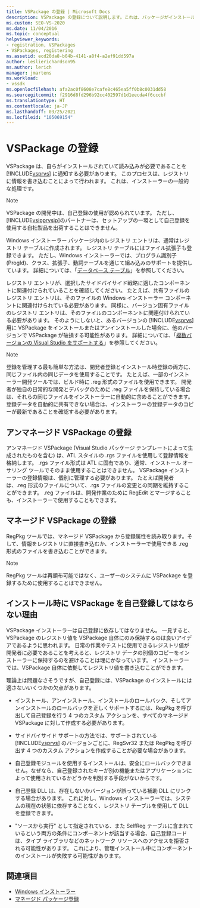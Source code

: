 ```yaml
---
title: VSPackage の登録 | Microsoft Docs
description: VSPackage の登録について説明します。これは、パッケージがインストールされており、読み込む必要があることを、レジストリに情報を書き込むことによって Visual Studio に通知する処理です。
ms.custom: SEO-VS-2020
ms.date: 11/04/2016
ms.topic: conceptual
helpviewer_keywords:
- registration, VSPackages
- VSPackages, registering
ms.assetid: ecd20da8-b04b-4141-a8f4-a2ef91dd597a
author: leslierichardson95
ms.author: lerich
manager: jmartens
ms.workload:
- vssdk
ms.openlocfilehash: afa2ac0f8608e7cafe8c465ea5ff0b8c0031dd58
ms.sourcegitcommit: f2916d8fd296b92cc402597d1d1eecda4f6cccbf
ms.translationtype: HT
ms.contentlocale: ja-JP
ms.lasthandoff: 03/25/2021
ms.locfileid: "105069154"
---
```

# <a name="vspackage-registration"></a>VSPackage の登録
VSPackage は、自らがインストールされていて読み込みが必要であることを [!INCLUDE[vsprvs](../../code-quality/includes/vsprvs_md.md)] に通知する必要があります。 このプロセスは、レジストリに情報を書き込むことによって行われます。 これは、インストーラーの一般的な処理です。

> [!NOTE]
> VSPackage の開発中は、自己登録の使用が認められています。 ただし、[!INCLUDE[vsipprvsip](../../extensibility/includes/vsipprvsip_md.md)]のパートナーは、セットアップの一環として自己登録を使用する自社製品を出荷することはできません。

 Windows インストーラー パッケージ内のレジストリ エントリは、通常はレジストリ テーブルに作成されます。 レジストリ テーブルにはファイル拡張子も登録できます。 ただし、Windows インストーラーでは、プログラム識別子 (ProgId)、クラス、拡張子、動詞テーブルを通じて組み込みのサポートを提供しています。 詳細については、「[データベース テーブル](/windows/desktop/Msi/database-tables)」を参照してください。

 レジストリ エントリが、選択したサイドバイサイド戦略に適したコンポーネントに関連付けられていることを確認してください。 たとえば、共有ファイルのレジストリ エントリは、そのファイルの Windows インストーラー コンポーネントに関連付けられている必要があります。 同様に、バージョン固有ファイルのレジストリ エントリは、そのファイルのコンポーネントに関連付けられている必要があります。 そのようにしないと、あるバージョンの [!INCLUDE[vsprvs](../../code-quality/includes/vsprvs_md.md)] 用に VSPackage をインストールまたはアンインストールした場合に、他のバージョンで VSPackage が破損する可能性があります。 詳細については、「[複数バージョンの Visual Studio をサポートする](../../extensibility/supporting-multiple-versions-of-visual-studio.md)」を参照してください。

> [!NOTE]
> 登録を管理する最も簡単な方法は、開発者登録とインストール時登録の両方に、同じファイル内の同じデータを使用することです。 たとえば、一部のインストーラー開発ツールでは、ビルド時に .reg 形式のファイルを使用できます。 開発者が独自の日常的な開発とデバッグのために .reg ファイルを保持している場合は、それらの同じファイルをインストーラーに自動的に含めることができます。 登録データを自動的に共有できない場合は、インストーラーの登録データのコピーが最新であることを確認する必要があります。

## <a name="registering-unmanaged-vspackages"></a>アンマネージド VSPackage の登録
 アンマネージド VSPackage (Visual Studio パッケージ テンプレートによって生成されたものを含む) は、ATL スタイルの .rgs ファイルを使用して登録情報を格納します。 .rgs ファイル形式は ATL に固有であり、通常、インストール オーサリング ツールでそのまま使用することはできません。 VSPackage インストーラーの登録情報は、個別に管理する必要があります。 たとえば開発者は、.reg 形式のファイルについて、.rgs ファイルの変更との同期を維持することができます。 .reg ファイルは、開発作業のために RegEdit とマージすることも、インストーラーで使用することもできます。

## <a name="registering-managed-vspackages"></a>マネージド VSPackage の登録
 RegPkg ツールでは、マネージド VSPackage から登録属性を読み取ります。そして、情報をレジストリに直接書き込むか、インストーラーで使用できる .reg 形式のファイルを書き込むことができます。

> [!NOTE]
> RegPkg ツールは再頒布可能ではなく、ユーザーのシステムに VSPackage を登録するために使用することはできません。

## <a name="why-vspackages-should-not-self-register-at-install-time"></a>インストール時に VSPackage を自己登録してはならない理由
 VSPackage インストーラーは自己登録に依存してはなりません。 一見すると、VSPackage のレジストリ値を VSPackage 自体にのみ保持するのは良いアイデアであるように思われます。 日常の作業やテストに使用できるレジストリ値が開発者に必要であることを考えると、レジストリ データの別個のコピーをインストーラーに保持するのを避けることは理にかなっています。 インストーラーでは、VSPackage 自体に依拠してレジストリ値を書き込むことができます。

 理論上は問題なさそうですが、自己登録には、VSPackage のインストールには適さないいくつかの欠点があります。

- インストール、アンインストール、インストールのロールバック、そしてアンインストールのロールバックを正しくサポートするには、RegPkg を呼び出して自己登録を行う 4 つのカスタム アクションを、すべてのマネージド VSPackage に対して作成する必要があります。

- サイドバイサイド サポートの方法では、サポートされている [!INCLUDE[vsprvs](../../code-quality/includes/vsprvs_md.md)] のバージョンごとに、RegSvr32 または RegPkg を呼び出す 4 つのカスタム アクションを作成することが必要な場合があります。

- 自己登録モジュールを使用するインストールは、安全にロールバックできません。なぜなら、自己登録されたキーが別の機能またはアプリケーションによって使用されているかどうかを判別する手段がないからです。

- 自己登録 DLL は、存在しないかバージョンが誤っている補助 DLL にリンクする場合があります。 これに対し、Windows インストーラーでは、システムの現在の状態に依存することなく、レジストリ テーブルを使用して DLL を登録できます。

- "ソースから実行" として指定されている、また SelfReg テーブルに含まれているという両方の条件にコンポーネントが該当する場合、自己登録コードは、タイプ ライブラリなどのネットワーク リソースへのアクセスを拒否される可能性があります。 これにより、管理インストール中にコンポーネントのインストールが失敗する可能性があります。

## <a name="see-also"></a>関連項目
- [Windows インストーラー](/windows/desktop/Msi/windows-installer-portal)
- [マネージド パッケージ登録](/previous-versions/bb166783(v=vs.100))